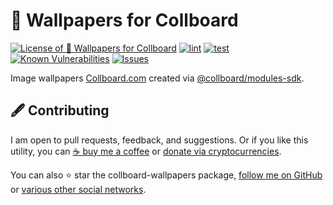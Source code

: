 # 🌆 Wallpapers for Collboard

<!--Badges-->
<!--⚠️WARNING: This section was generated by https://github.com/hejny/batch-project-editor/blob/main/src/workflows/800-badges/badges.ts so every manual change will be overwritten.-->


[![License of 🌆 Wallpapers for Collboard](https://img.shields.io/github/license/hejny/collboard-wallpapers.svg?style=flat)](https://github.com/hejny/collboard-wallpapers/blob/main/LICENSE)
[![lint](https://github.com/hejny/collboard-wallpapers/actions/workflows/lint.yml/badge.svg)](https://github.com/hejny/collboard-wallpapers/actions/workflows/lint.yml)
[![test](https://github.com/hejny/collboard-wallpapers/actions/workflows/test.yml/badge.svg)](https://github.com/hejny/collboard-wallpapers/actions/workflows/test.yml)
[![Known Vulnerabilities](https://snyk.io/test/github/hejny/collboard-wallpapers/badge.svg)](https://snyk.io/test/github/hejny/collboard-wallpapers)
[![Issues](https://img.shields.io/github/issues/hejny/collboard-wallpapers.svg?style=flat)](https://github.com/hejny/collboard-wallpapers/issues)

<!--/Badges-->

Image wallpapers [Collboard.com](https://collboard.com/) created via [@collboard/modules-sdk](https://www.npmjs.com/package/@collboard/modules-sdk).



<!--Contributing-->
<!--⚠️WARNING: This section was generated by https://github.com/hejny/batch-project-editor/blob/main/src/workflows/810-contributing/contributing.ts so every manual change will be overwritten.-->

## 🖋️ Contributing

I am open to pull requests, feedback, and suggestions. Or if you like this utility, you can [☕ buy me a coffee](https://www.buymeacoffee.com/hejny) or [donate via cryptocurrencies](https://github.com/hejny/hejny/blob/main/documents/crypto.md).

You can also ⭐ star the collboard-wallpapers package, [follow me on GitHub](https://github.com/hejny) or [various other social networks](https://www.pavolhejny.com/contact/).

<!--/Contributing-->
